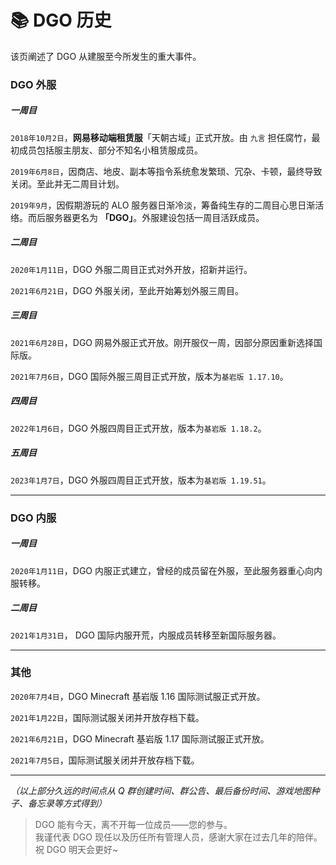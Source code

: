 <!-- information/DGOHistory -->

# 📚 DGO 历史

该页阐述了 DGO 从建服至今所发生的重大事件。

### DGO 外服

##### 一周目

`2018年10月2日`，**网易移动端租赁服**「天朝古域」正式开放。由 `九言` 担任腐竹，最初成员包括服主朋友、部分不知名小租赁服成员。

`2019年6月8日`，因商店、地皮、副本等指令系统愈发繁琐、冗杂、卡顿，最终导致关闭。至此并无二周目计划。

`2019年9月`，因假期游玩的 ALO 服务器日渐冷淡，筹备纯生存的二周目心思日渐活络。而后服务器更名为 **「DGO」**。外服建设包括一周目活跃成员。

##### 二周目

`2020年1月11日`，DGO 外服二周目正式对外开放，招新并运行。

`2021年6月21日`，DGO 外服关闭，至此开始筹划外服三周目。

##### 三周目

`2021年6月28日`，DGO 网易外服正式开放。刚开服仅一周，因部分原因重新选择国际版。

`2021年7月6日`，DGO 国际外服三周目正式开放，版本为`基岩版 1.17.10`。

##### 四周目

`2022年1月6日`，DGO 外服四周目正式开放，版本为`基岩版 1.18.2`。

##### 五周目

`2023年1月7日`，DGO 外服四周目正式开放，版本为`基岩版 1.19.51`。

---

### DGO 内服

##### 一周目

`2020年1月11日`，DGO 内服正式建立，曾经的成员留在外服，至此服务器重心向内服转移。

##### 二周目

`2021年1月31日`， DGO 国际内服开荒，内服成员转移至新国际服务器。

---

### 其他

`2020年7月4日`，DGO Minecraft 基岩版 1.16 国际测试服正式开放。

`2021年1月22日`，国际测试服关闭并开放存档下载。

`2021年6月21日`，DGO Minecraft 基岩版 1.17 国际测试服正式开放。

`2021年7月5日`，国际测试服关闭并开放存档下载。

---

_（以上部分久远的时间点从 Q 群创建时间、群公告、最后备份时间、游戏地图种子、备忘录等方式得到）_

> DGO 能有今天，离不开每一位成员——您的参与。<br/>
> 我谨代表 DGO 现任以及历任所有管理人员，感谢大家在过去几年的陪伴。祝 DGO 明天会更好~
